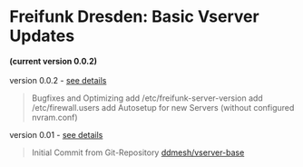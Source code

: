 # Freifunk Dresden: Basic Vserver Updates
**(current version 0.0.2)**
<br/>
<br/>
version 0.0.2 - [see details](https://github.com/cremesk/ffdd-server/tree/master/updates/v0.0.2.md)

> Bugfixes and Optimizing
> add /etc/freifunk-server-version
> add /etc/firewall.users
> add Autosetup for new Servers (without configured nvram.conf)


version 0.01 - [see details](https://github.com/cremesk/ffdd-server/tree/master/updates/v0.01.md)

> Initial Commit from Git-Repository [ddmesh/vserver-base](https://github.com/ddmesh/vserver-base)
